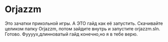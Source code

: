 # Orjazzm
Это зачатки прикольной игры.
А ЭТО гайд как её запустить.
Скачивайте целиком папку Orjazzm, потом зайдите внутрь и запустите orjazzm.sln. Готово.
Фуууух,длинноватый гайд конечно,но я в тебе верю.

